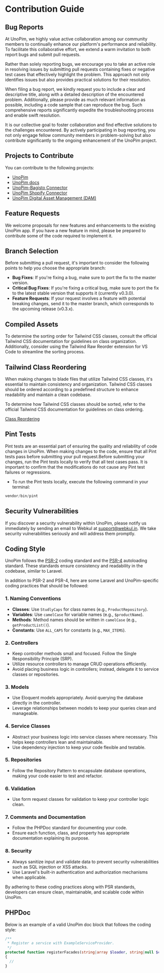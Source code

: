 # Contribution Guide



## Bug Reports

At UnoPim, we highly value active collaboration among our community members to continually enhance our platform's performance and reliability. To facilitate this collaborative effort, we extend a warm invitation to both report bugs and submit pull requests.

Rather than solely reporting bugs, we encourage you to take an active role in resolving issues by submitting pull requests containing fixes or negative test cases that effectively highlight the problem. This approach not only identifies issues but also provides practical solutions for their resolution.

When filing a bug report, we kindly request you to include a clear and descriptive title, along with a detailed description of the encountered problem. Additionally, please provide as much relevant information as possible, including a code sample that can reproduce the bug. Such comprehensive reports significantly expedite the troubleshooting process and enable swift resolution.

It is our collective goal to foster collaboration and find effective solutions to the challenges encountered. By actively participating in bug reporting, you not only engage fellow community members in problem-solving but also contribute significantly to the ongoing enhancement of the UnoPim project.

## Projects to Contribute

You can contribute to the following projects:

- [UnoPim](https://github.com/unopim/unopim)
- [UnoPim docs](https://github.com/unopim/unopim-docs)
- [UnoPim-Bagisto Connector](https://github.com/unopim/bagisto-connector)
- [UnoPim Shopify Connector](https://github.com/unopim/shopify-connector)
- [UnoPim Digital Asset Management (DAM)](https://github.com/unopim/unopim-digital-asset-management)


## Feature Requests

We welcome proposals for new features and enhancements to the existing UnoPim app. If you have a new feature in mind, please be prepared to contribute some of the code required to implement it.

## Branch Selection

Before submitting a pull request, it's important to consider the following points to help you choose the appropriate branch:

- **Bug Fixes**: If you're fixing a bug, make sure to port the fix to the master version.
- **Critical Bug Fixes**: If you're fixing a critical bug, make sure to port the fix to the latest stable version that supports it (currently v0.3.0).
- **Feature Requests**: If your request involves a feature with potential breaking changes, send it to the master branch, which corresponds to the upcoming release (v0.3.x).

## Compiled Assets

To determine the sorting order for Tailwind CSS classes, consult the official Tailwind CSS documentation for guidelines on class organization. Additionally, consider using the Tailwind Raw Reorder extension for VS Code to streamline the sorting process.

## Tailwind Class Reordering

When making changes to blade files that utilize Tailwind CSS classes, it's essential to maintain consistency and organization. Tailwind CSS classes should be ordered according to a predefined structure to enhance readability and maintain a clean codebase.

To determine how Tailwind CSS classes should be sorted, refer to the official Tailwind CSS documentation for guidelines on class ordering.

[Class Reordering](https://tailwindcss.com/blog/automatic-class-sorting-with-prettier#how-classes-are-sorted)


## Pint Tests

Pint tests are an essential part of ensuring the quality and reliability of code changes in UnoPim. When making changes to the code, ensure that all Pint tests pass before submitting your pull request.Before submitting your changes, run the Pint tests locally to verify that all test cases pass. It is important to confirm that the modifications do not cause any Pint test failures or regressions.

* To run the Pint tests locally, execute the following command in your terminal:
```php
vendor/bin/pint
```

## Security Vulnerabilities

If you discover a security vulnerability within UnoPim, please notify us immediately by sending an email to Webkul at [support@webkul.in](mailto:support@webkul.in). We take security vulnerabilities seriously and will address them promptly.

## Coding Style

UnoPim follows the [PSR-2](https://github.com/php-fig/fig-standards/blob/master/accepted/PSR-2-coding-style-guide.md) coding standard and the [PSR-4](https://github.com/php-fig/fig-standards/blob/master/accepted/PSR-4-autoloader.md) autoloading standard. These standards ensure consistency and readability in the codebase, similar to Laravel.

In addition to PSR-2 and PSR-4, here are some Laravel and UnoPim-specific coding practices that should be followed:

### 1. **Naming Conventions**
   - **Classes**: Use `StudlyCaps` for class names (e.g., `ProductRepository`).
   - **Variables**: Use `camelCase` for variable names (e.g., `$productName`).
   - **Methods**: Method names should be written in `camelCase` (e.g., `getProductList()`).
   - **Constants**: Use `ALL_CAPS` for constants (e.g., `MAX_ITEMS`).

### 2. **Controllers**
   - Keep controller methods small and focused. Follow the Single Responsibility Principle (SRP).
   - Utilize resource controllers to manage CRUD operations efficiently.
   - Avoid placing business logic in controllers; instead, delegate it to service classes or repositories.

### 3. **Models**
   - Use Eloquent models appropriately. Avoid querying the database directly in the controller.
   - Leverage relationships between models to keep your queries clean and manageable.

### 4. **Service Classes**
   - Abstract your business logic into service classes where necessary. This helps keep controllers lean and maintainable.
   - Use dependency injection to keep your code flexible and testable.

### 5. **Repositories**
   - Follow the Repository Pattern to encapsulate database operations, making your code easier to test and refactor.

### 6. **Validation**
   - Use form request classes for validation to keep your controller logic clean.

### 7. **Comments and Documentation**
   - Follow the PHPDoc standard for documenting your code.
   - Ensure each function, class, and property has appropriate documentation explaining its purpose.

### 8. **Security**
   - Always sanitize input and validate data to prevent security vulnerabilities such as SQL injection or XSS attacks.
   - Use Laravel's built-in authentication and authorization mechanisms when applicable.

By adhering to these coding practices along with PSR standards, developers can ensure clean, maintainable, and scalable code within UnoPim.

## PHPDoc

Below is an example of a valid UnoPim doc block that follows the coding style:

```php
/**
 * Register a service with ExampleServiceProvider.
 */
protected function registerFacades(string|array $loader, string|null $concrete = null, bool $shared = false): void
{
  //
}
```